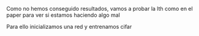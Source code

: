 Como no hemos conseguido resultados, vamos a probar la lth como en el paper para ver si estamos haciendo algo mal


Para ello inicializamos una red y entrenamos cifar 